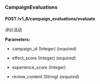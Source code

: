 ### CampaignEvaluations



#### POST /v1\_8/campaign\_evaluations/evaluate

 评价活动

**Parameters:** 


 - campaign\_id (Integer) (*required*)

 - effect\_score (Integer) (*required*)

 - experience\_score (Integer)

 - review\_content (String) (*required*)




